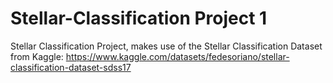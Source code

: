 # Stellar-Classification Project 1

Stellar Classification Project, makes use of the Stellar Classification Dataset from Kaggle:
https://www.kaggle.com/datasets/fedesoriano/stellar-classification-dataset-sdss17 


